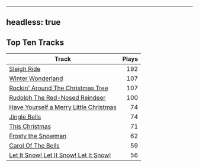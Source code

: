 
---
headless: true
---

## Top Ten Tracks

| Track | Plays |
| --- |  ---: |
|[Sleigh Ride](/songs/sleigh-ride)| 192|
|[Winter Wonderland](/songs/winter-wonderland)| 107|
|[Rockin' Around The Christmas Tree](/songs/rockin-around-the-christmas-tree)| 107|
|[Rudolph The Red-Nosed Reindeer](/songs/rudolph-the-red-nosed-reindeer)| 100|
|[Have Yourself a Merry Little Christmas](/songs/have-yourself-a-merry-little-christmas)| 74|
|[Jingle Bells](/songs/jingle-bells)| 74|
|[This Christmas](/songs/this-christmas)| 71|
|[Frosty the Snowman](/songs/frosty-the-snowman)| 62|
|[Carol Of The Bells](/songs/carol-of-the-bells)| 59|
|[Let It Snow! Let It Snow! Let It Snow!](/songs/let-it-snow-let-it-snow-let-it-snow)| 56|
